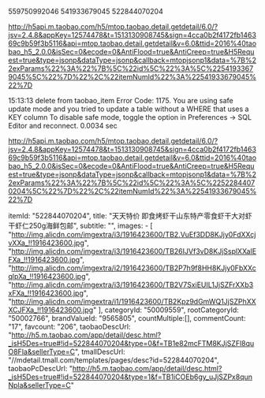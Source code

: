 559750992046
541933679045
522844070204

http://h5api.m.taobao.com/h5/mtop.taobao.detail.getdetail/6.0/?jsv=2.4.8&appKey=12574478&t=1513130908745&sign=4cca0b2f4172fb146369c9b59f3b5116&api=mtop.taobao.detail.getdetail&v=6.0&ttid=2016%40taobao_h5_2.0.0&isSec=0&ecode=0&AntiFlood=true&AntiCreep=true&H5Request=true&type=jsonp&dataType=jsonp&callback=mtopjsonp1&data=%7B%22exParams%22%3A%22%7B%5C%22id%5C%22%3A%5C%22541933679045%5C%22%7D%22%2C%22itemNumId%22%3A%22541933679045%22%7D

15:13:13	delete from taobao_item	Error Code: 1175. You are using safe update mode and you tried to update a table without a WHERE that uses a KEY column To disable safe mode, toggle the option in Preferences -> SQL Editor and reconnect.	0.0034 sec



http://h5api.m.taobao.com/h5/mtop.taobao.detail.getdetail/6.0/?jsv=2.4.8&appKey=12574478&t=1513130908745&sign=4cca0b2f4172fb146369c9b59f3b5116&api=mtop.taobao.detail.getdetail&v=6.0&ttid=2016%40taobao_h5_2.0.0&isSec=0&ecode=0&AntiFlood=true&AntiCreep=true&H5Request=true&type=jsonp&dataType=jsonp&callback=mtopjsonp1&data=%7B%22exParams%22%3A%22%7B%5C%22id%5C%22%3A%5C%22522844070204%5C%22%7D%22%2C%22itemNumId%22%3A%22541933679045%22%7D

itemId: "522844070204",
title: "天天特价 即食烤虾干山东特产零食虾干大对虾干虾仁250g海鲜包邮",
subtitle: "",
images: - [
"http://img.alicdn.com/imgextra/i3/1916423600/TB2.VuEf3DD8KJjy0FdXXcjvXXa_!!1916423600.jpg",
"http://img.alicdn.com/imgextra/i3/1916423600/TB26IJVf3vD8KJjSsplXXaIEFXa_!!1916423600.jpg",
"http://img.alicdn.com/imgextra/i2/1916423600/TB2P7h9f8HH8KJjy0FbXXcqlpXa_!!1916423600.jpg",
"http://img.alicdn.com/imgextra/i3/1916423600/TB2V7SxiEUIL1JjSZFrXXb3xFXa_!!1916423600.jpg",
"http://img.alicdn.com/imgextra/i1/1916423600/TB2Kpz9dGmWQ1JjSZPhXXXCJFXa_!!1916423600.jpg"
],
categoryId: "50009559",
rootCategoryId: "50002766",
brandValueId: "9565805",
countMultiple:[],
commentCount: "17",
favcount: "206",
taobaoDescUrl: "http://h5.m.taobao.com/app/detail/desc.html?_isH5Des=true#!id=522844070204&type=0&f=TB1e82mcFTM8KJjSZFl8quO8Fla&sellerType=C",
tmallDescUrl: "//mdetail.tmall.com/templates/pages/desc?id=522844070204",
taobaoPcDescUrl: "http://h5.m.taobao.com/app/detail/desc.html?_isH5Des=true#!id=522844070204&type=1&f=TB1iCOEb6gy_uJjSZPx8qunNpla&sellerType=C"